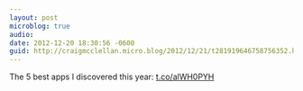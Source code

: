 ```yaml
---
layout: post
microblog: true
audio: 
date: 2012-12-20 18:30:56 -0600
guid: http://craigmcclellan.micro.blog/2012/12/21/t281919646758756352.html
---
```

The 5 best apps I discovered this year: [t.co/alWH0PYH](http://t.co/alWH0PYH)
